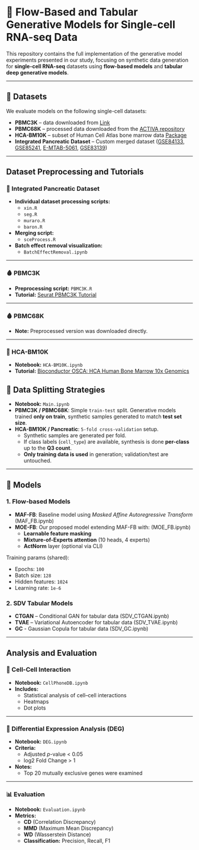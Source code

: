 # 🧬 Flow-Based and Tabular Generative Models for Single-cell RNA-seq Data

This repository contains the full implementation of the generative model experiments presented in our study, focusing on synthetic data generation for **single-cell RNA-seq** datasets using **flow-based models** and **tabular deep generative models**.

---

## 📁 Datasets

We evaluate models on the following single-cell datasets:

- **PBMC3K** – data downloaded from [Link](https://cf.10xgenomics.com/samples/cell/pbmc3k/pbmc3k_filtered_gene_bc_matrices.tar.gz)
- **PBMC68K** – processed data downloaded from the [ACTIVA repository](https://github.com/SindiLab/ACTIVA)
- **HCA-BM10K** – subset of Human Cell Atlas bone marrow data [Package](https://bioconductor.org/packages/release/data/experiment/html/HCAData.html)
- **Integrated Pancreatic Dataset** – Custom merged dataset ([GSE84133](https://www.ncbi.nlm.nih.gov/geo/query/acc.cgi?acc=GSE84133), [GSE85241](https://www.ncbi.nlm.nih.gov/geo/query/acc.cgi?acc=GSE85241), [E-MTAB-5061](https://www.ebi.ac.uk/arrayexpress/experiments/E-MTAB-5061/), [GSE83139](https://www.ncbi.nlm.nih.gov/geo/query/acc.cgi?acc=GSE83139]))

---

## Dataset Preprocessing and Tutorials

### 🧬 Integrated Pancreatic Dataset
- **Individual dataset processing scripts:**
  - `xin.R`
  - `seg.R`
  - `muraro.R`
  - `baron.R`
- **Merging script:**  
  - `sceProcess.R`
- **Batch effect removal visualization:**  
  - `BatchEffectRemoval.ipynb`

---

### 🩸 PBMC3K
- **Preprocessing script:** `PBMC3K.R`  
- **Tutorial:** [Seurat PBMC3K Tutorial](https://satijalab.org/seurat/articles/pbmc3k_tutorial.html)

---

### 🩸 PBMC68K
- **Note:** Preprocessed version was downloaded directly.

---

### 🧪 HCA-BM10K
- **Notebook:** `HCA-BM10K.ipynb`  
- **Tutorial:** [Bioconductor OSCA: HCA Human Bone Marrow 10x Genomics](https://bioconductor.org/books/3.12/OSCA/hca-human-bone-marrow-10x-genomics.html)


## 🔁 Data Splitting Strategies
- **Notebook:** `Main.ipynb` 
- **PBMC3K / PBMC68K**: Simple `train-test` split. Generative models trained **only on train**, synthetic samples generated to match **test set size**.
- **HCA-BM10K / Pancreatic**: `5-fold cross-validation` setup.
  - Synthetic samples are generated per fold.
  - If class labels (`cell_type`) are available, synthesis is done **per-class** up to the **Q3 count**.
  - **Only training data is used** in generation; validation/test are untouched.

---

## 🧪 Models

### 1. **Flow-based Models**
- **MAF-FB**: Baseline model using *Masked Affine Autoregressive Transform* (MAF_FB.ipynb)
- **MOE-FB**: Our proposed model extending MAF-FB with: (MOE_FB.ipynb)
  - **Learnable feature masking**
  - **Mixture-of-Experts attention** (10 heads, 4 experts)
  - **ActNorm** layer (optional via CLI)

Training params (shared):
- Epochs: `100`
- Batch size: `128`
- Hidden features: `1024`
- Learning rate: `1e-6`

### 2. **SDV Tabular Models**
- **CTGAN** – Conditional GAN for tabular data (SDV_CTGAN.ipynb)
- **TVAE** – Variational Autoencoder for tabular data (SDV_TVAE.ipynb)
- **GC** - Gaussian Copula for tabular data (SDV_GC.ipynb)
---

## Analysis and Evaluation

### 🔗 Cell-Cell Interaction
- **Notebook:** `CellPhoneDB.ipynb`  
- **Includes:**  
  - Statistical analysis of cell–cell interactions  
  - Heatmaps  
  - Dot plots  

---

### 🧬 Differential Expression Analysis (DEG)
- **Notebook:** `DEG.ipynb`  
- **Criteria:**  
  - Adjusted *p*-value < 0.05  
  - log2 Fold Change > 1  
- **Notes:**  
  - Top 20 mutually exclusive genes were examined  

---

### 📊 Evaluation
- **Notebook:** `Evaluation.ipynb`  
- **Metrics:**  
  - **CD** (Correlation Discrepancy)  
  - **MMD** (Maximum Mean Discrepancy)  
  - **WD** (Wasserstein Distance)  
  - **Classification:** Precision, Recall, F1  


